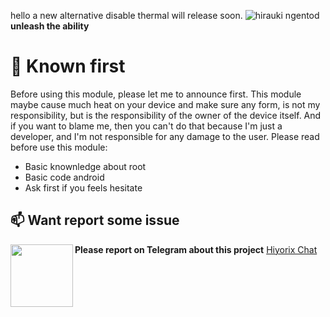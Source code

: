hello 
<a>a new alternative disable thermal will release soon.
![hirauki ngentod](https://github.com/user-attachments/assets/fabd59e3-daa3-40b1-91f7-73f9f474258a)
**unleash the ability**
<a/>
# 🤖 Known first
<a>Before using this module, please let me to announce first. This module maybe cause much heat on your device and make sure any form, is not my responsibility, but is the responsibility of the owner of the device itself. And if you want to blame me, then you can't do that because I'm just a developer, and I'm not responsible for any damage to the user.
Please read before use this module:
- Basic knownledge about root
- Basic code android
- Ask first if you feels hesitate
<a/>

## **📫 Want report some issue**
<a>**Please report on Telegram about this project** [Hiyorix Chat](https://t.me/hosshi_chat)
<img align="left" width="100" src="https://github.com/user-attachments/assets/d34d2262-b22f-4ffd-8a3f-42ffcc2c1dcf">
</a>
